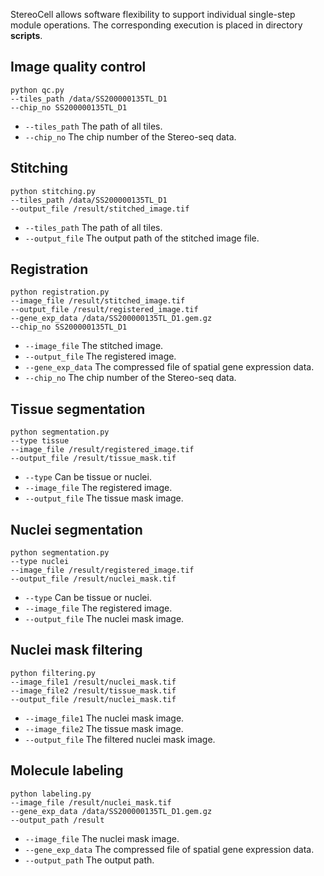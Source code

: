 StereoCell allows software flexibility to support individual single-step module operations. 
The corresponding execution is placed in directory __scripts__.

## Image quality control
```text
python qc.py
--tiles_path /data/SS200000135TL_D1
--chip_no SS200000135TL_D1
```
* ```--tiles_path``` The path of all tiles. 
* ```--chip_no``` The chip number of the Stereo-seq data. 

## Stitching
```text
python stitching.py
--tiles_path /data/SS200000135TL_D1
--output_file /result/stitched_image.tif
```
* ```--tiles_path``` The path of all tiles. 
* ```--output_file``` The output path of the stitched image file. 

## Registration
```text
python registration.py
--image_file /result/stitched_image.tif
--output_file /result/registered_image.tif
--gene_exp_data /data/SS200000135TL_D1.gem.gz
--chip_no SS200000135TL_D1
```
* ```--image_file``` The stitched image.
* ```--output_file``` The registered image.
* ```--gene_exp_data``` The compressed file of spatial gene expression data.
* ```--chip_no``` The chip number of the Stereo-seq data. 

## Tissue segmentation
```text
python segmentation.py
--type tissue
--image_file /result/registered_image.tif
--output_file /result/tissue_mask.tif
```
* ```--type``` Can be tissue or nuclei. 
* ```--image_file```  The registered image. 
* ```--output_file``` The tissue mask image. 

## Nuclei segmentation
```text
python segmentation.py
--type nuclei
--image_file /result/registered_image.tif
--output_file /result/nuclei_mask.tif
```
* ```--type``` Can be tissue or nuclei. 
* ```--image_file``` The registered image.
* ```--output_file``` The nuclei mask image. 

## Nuclei mask filtering
```text
python filtering.py
--image_file1 /result/nuclei_mask.tif
--image_file2 /result/tissue_mask.tif
--output_file /result/nuclei_mask.tif
```
* ```--image_file1``` The nuclei mask image. 
* ```--image_file2``` The tissue mask image. 
* ```--output_file``` The filtered nuclei mask image. 

## Molecule labeling
```text
python labeling.py
--image_file /result/nuclei_mask.tif
--gene_exp_data /data/SS200000135TL_D1.gem.gz
--output_path /result
```
* ```--image_file``` The nuclei mask image. 
* ```--gene_exp_data``` The compressed file of spatial gene expression data. 
* ```--output_path``` The output path. 

